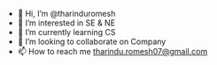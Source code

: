 - 👋 Hi, I’m @tharinduromesh
- 👀 I’m interested in SE & NE
- 🌱 I’m currently learning CS
- 💞️ I’m looking to collaborate on Company
- 📫 How to reach me tharindu.romesh07@gmail.com

<!---
tharinduromesh/tharinduromesh is a ✨ special ✨ repository because its `README.md` (this file) appears on your GitHub profile.
You can click the Preview link to take a look at your changes.
--->
